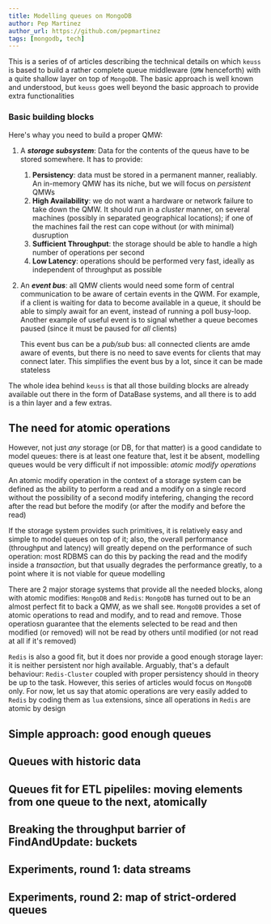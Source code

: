 ```yaml
---
title: Modelling queues on MongoDB
author: Pep Martinez
author_url: https://github.com/pepmartinez
tags: [mongodb, tech]
---
```


This is a series of of articles describing the technical details on which `keuss` is based to build a rather complete
queue middleware (`QMW` henceforth) with a quite shallow layer on top of `MongoDB`. The basic approach is well known and understood, but
`keuss` goes well beyond the basic approach to provide extra functionalities

### Basic building blocks
Here's whay you need to build a proper QMW:

1. A ***storage subsystem***: Data for the contents of the queus have to be stored somewhere. It has to provide:
    1. **Persistency**: data must be stored in a permanent manner, realiably. An in-memory QMW has its niche, but we will
       focus on _persistent_ QMWs
    2. **High Availability**: we do not want a hardware or network failure to take down the QMW. It should run in a _cluster_ 
       manner, on several machines (possibly in separated geographical locations); if one of the machines fail the rest
    can cope without (or with minimal) dusruption
    3. **Sufficient Throughput**: the storage should be able to handle a high number of operations per second 
    4. **Low Latency**: operations should be performed very fast, ideally as independent of throughput as possible

2. An ***event bus***: all QMW clients would need some form of central communication to be aware of certain events in the 
   QWM. For example, if a client is waiting for data to become available in a queue, it should be able to simply await for
   an event, instead of running a poll busy-loop. Another example  of useful event is to signal whether a queue becomes 
   paused (since it must be paused for _all_ clients)

   This event bus can be a _pub/sub_ bus: all connected clients are amde aware of events, but there is no need to save
   events for clients that may connect later. This simplifies the event bus by a lot, since it can be made stateless 

The whole idea behind `keuss` is that all those building blocks are already available out there in the form of DataBase
systems, and all there is to add is a thin layer and a few extras. 

## The need for atomic operations
However, not just *any* storage (or DB, for that matter) is a good candidate to model queues: there is at least one feature
that, lest it be absent, modelling queues would be very difficult if not impossible: _atomic modify operations_

An atomic modify operation in the context of a storage system can be defined as the ability to perform a read and a modify 
on a single record without the possibility of a second modify intefering, changing the record after the read but before 
the modify (or after the modify and before the read) 

If the storage system provides such primitives, it is relatively easy and simple to model queues on top of it; also, the 
overall performance (throughput and latency) will greatly depend on the performance of such operation: most RDBMS can do
this by packing the read and the modify inside a _transaction_, but that usually degrades the performance greatly, to a
point where it is not viable for queue modelling

There are 2 major storage systems that provide all the needed blocks, along with atomic modifies: `MongoDB` and `Redis`: 
`MongoDB` has turned out to be an almost perfect fit to back a QMW, as we shall see. `MongoDB` provides a set of atomic 
operations to read and modify, and to read and remove. Those operatiosn guarantee that the elements selected to be read 
and then modified (or removed) will not be read by others until modified (or not read at all if it's removed)

`Redis` is also a good fit, but it does nor provide a good enough storage layer: it is neither persistent nor high available. 
Arguably, that's a default behaviour: `Redis-Cluster` coupled with proper persistency should in theory be up to the task. 
However, this series of articles would focus on `MongoDB` only. For now, let us say that atomic operations are very easily
added to `Redis` by coding them as `lua` extensions, since all operations in `Redis` are atomic by design

## Simple approach: good enough queues

## Queues with historic data

## Queues fit for ETL pipeliles: moving elements from one queue to the next, atomically

## Breaking the throughput barrier of FindAndUpdate: buckets

## Experiments, round 1: data streams

## Experiments, round 2: map of strict-ordered queues


